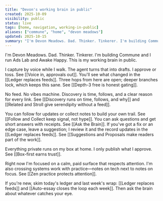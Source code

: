 ```yaml
---
title: "Devon's working brain in public"
created: 2025-10-09
visibility: public
status: live
tags: [home, navigation, working-in-public]
aliases: ["commune", "home", "devon meadows"]
updated: 2025-10-15
summary: "I'm Devon Meadows. Dad. Thinker. Tinkerer. I'm building Commune and I run Ads Lab and Awake Happy. This is my working brain in public."
---
```


I'm Devon Meadows. Dad. Thinker. Tinkerer. I'm building Commune and I run Ads Lab and Awake Happy. This is my working brain in public.

I capture by voice while I walk. The agent turns that into drafts. I approve or toss. See [[Voice in, approvals out]]. You'll see what changed in the [[Ledger replaces feeds]]. Three hops from here are open; deeper branches lock, which keeps this sane. See [[Depth-3 free is honest gating]].

No feed. No vibes machine. Discovery is time, follows, and a clear reason for every link. See [[Discovery runs on time, follows, and why]] and [[Related and Stroll give serendipity without a feed]].

You can follow for updates or collect notes to build your own trail. See [[Follow and Collect keep signal, not hype]]. You can ask questions and get short answers with receipts. See [[Ask the Brain]]. If you've got a fix or an edge case, leave a suggestion; I review it and the record updates in the [[Ledger replaces feeds]]. See [[Suggestions and Proposals make readers part of the work]].

Everything private runs on my box at home. I only publish what I approve. See [[Box-first earns trust]].

Right now I'm focused on a calm, paid surface that respects attention. I'm also crossing systems work with practice—notes on tech next to notes on focus. See [[Zen practice protects attention]].

If you're new, skim today's ledger and last week's wrap: [[Ledger replaces feeds]] and [[Auto-essay closes the loop each week]]. Then ask the brain about whatever catches your eye.

